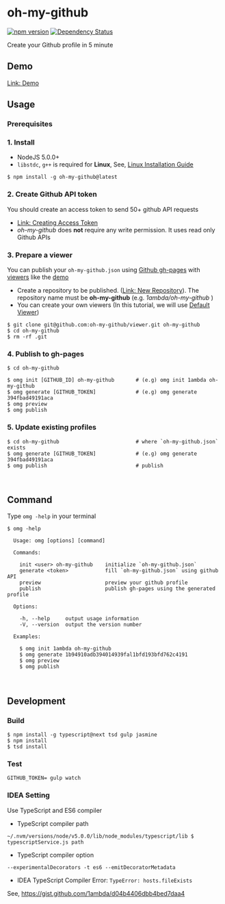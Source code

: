 # oh-my-github

[![npm version](https://badge.fury.io/js/oh-my-github.svg)](https://badge.fury.io/js/oh-my-github)
[![Dependency Status](https://david-dm.org/oh-my-github/generator.svg)](https://david-dm.org/oh-my-github/generator)

Create your Github profile in 5 minute

## Demo

[Link: Demo](https://1ambda.github.io/oh-my-github)

## Usage

### Prerequisites

### 1. Install

- NodeJS 5.0.0+
- `libstdc`, `g++` is required for **Linux**, See, [Linux Installation Guide](https://github.com/oh-my-github/oh-my-github/wiki/Installation-Guide-for-Linux)

```
$ npm install -g oh-my-github@latest
```

### 2. Create Github API token

You should create an access token to send 50+ github API requests

- [Link: Creating Access Token](https://github.com/settings/tokens/new)
- *oh-my-github* does **not** require any write permission. It uses read only Github APIs

### 3. Prepare a viewer

You can publish your `oh-my-github.json` using [Github gh-pages](https://pages.github.com/) with [viewers](https://www.npmjs.com/search?q=oh-my-github%2Cviewer) like the [demo](https://1ambda.github.io/oh-my-github)

- Create a repository to be published. ([Link: New Repository](https://github.com/new)). The repository name must be **oh-my-github** (e.g. *1ambda/oh-my-github* )
- You can create your own viewers (In this tutorial, we will use [Default Viewer](https://github.com/oh-my-github/viewer))

```
$ git clone git@github.com:oh-my-github/viewer.git oh-my-github
$ cd oh-my-github
$ rm -rf .git
```

### 4. Publish to gh-pages

```
$ cd oh-my-github

$ omg init [GITHUB_ID] oh-my-github       # (e.g) omg init 1ambda oh-my-github
$ omg generate [GITHUB_TOKEN]             # (e.g) omg generate 394fbad49191aca
$ omg preview
$ omg publish
```

### 5. Update existing profiles

```
$ cd oh-my-github                         # where `oh-my-github.json` exists
$ omg generate [GITHUB_TOKEN]             # (e.g) omg generate 394fbad49191aca
$ omg publish                             # publish
```

<br/>

## Command

Type `omg -help` in your terminal

```
$ omg -help

  Usage: omg [options] [command]

  Commands:

    init <user> oh-my-github    initialize `oh-my-github.json`
    generate <token>            fill `oh-my-github.json` using github API
    preview                     preview your github profile
    publish                     publish gh-pages using the generated profile

  Options:

    -h, --help     output usage information
    -V, --version  output the version number

  Examples:

    $ omg init 1ambda oh-my-github
    $ omg generate 1b94910adb394014939fal1bfd193bfd762c4191
    $ omg preview
    $ omg publish
```


<br />

## Development

### Build 

```
$ npm install -g typescript@next tsd gulp jasmine
$ npm install
$ tsd install
```

### Test

```
GITHUB_TOKEN= gulp watch
```

### IDEA Setting

Use TypeScript and ES6 compiler

- TypeScript compiler path

```
~/.nvm/versions/node/v5.0.0/lib/node_modules/typescript/lib $ typescriptService.js path
```

- TypeScript compiler option

```
--experimentalDecorators -t es6 --emitDecoratorMetadata
```

- IDEA TypeScript Compiler Error: `TypeError: hosts.fileExists`

See, https://gist.github.com/1ambda/d04b4406dbb4bed7daa4


